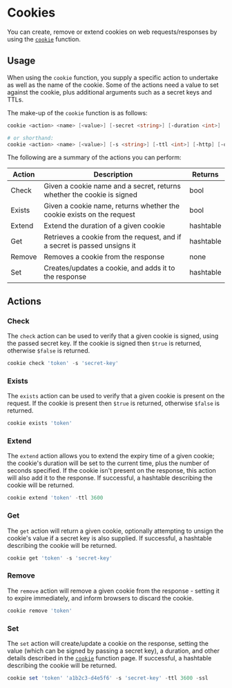 # Cookies

You can create, remove or extend cookies on web requests/responses by using the [`cookie`](../../../Functions/Responses/Cookie) function.

## Usage

When using the `cookie` function, you supply a specific action to undertake as well as the name of the cookie. Some of the actions need a value to set against the cookie, plus additional arguments such as a secret keys and TTLs.

The make-up of the `cookie` function is as follows:

```powershell
cookie <action> <name> [<value>] [-secret <string>] [-duration <int>] [-httpOnly] [-discard] [-secure]

# or shorthand:
cookie <action> <name> [<value>] [-s <string>] [-ttl <int>] [-http] [-d] [-ssl]
```

The following are a summary of the actions you can perform:

| Action | Description | Returns |
| ------ | ----------- | ------- |
| Check | Given a cookie name and a secret, returns whether the cookie is signed | bool |
| Exists | Given a cookie name, returns whether the cookie exists on the request | bool |
| Extend | Extend the duration of a given cookie | hashtable |
| Get | Retrieves a cookie from the request, and if a secret is passed unsigns it | hashtable |
| Remove | Removes a cookie from the response | none |
| Set | Creates/updates a cookie, and adds it to the response | hashtable |

## Actions

### Check

The `check` action can be used to verify that a given cookie is signed, using the passed secret key. If the cookie is signed then `$true` is returned, otherwise `$false` is returned.

```powershell
cookie check 'token' -s 'secret-key'
```

### Exists

The `exists` action can be used to verify that a given cookie is present on the request. If the cookie is present then `$true` is returned, otherwise `$false` is returned.

```powershell
cookie exists 'token'
```

### Extend

The `extend` action allows you to extend the expiry time of a given cookie; the cookie's duration will be set to the current time, plus the number of seconds specified. If the cookie isn't present on the response, this action will also add it to the response. If successful, a hashtable describing the cookie will be returned.

```powershell
cookie extend 'token' -ttl 3600
```

### Get

The `get` action will return a given cookie, optionally attempting to unsign the cookie's value if a secret key is also supplied. If successful, a hashtable describing the cookie will be returned.

```powershell
cookie get 'token' -s 'secret-key'
```

### Remove

The `remove` action will remove a given cookie from the response - setting it to expire immediately, and inform browsers to discard the cookie.

```powershell
cookie remove 'token'
```

### Set

The `set` action will create/update a cookie on the response, setting the value (which can be signed by passing a secret key), a duration, and other details described in the [`cookie`](../../../Functions/Response/Cookie) function page. If successful, a hashtable describing the cookie will be returned.

```powershell
cookie set 'token' 'a1b2c3-d4e5f6' -s 'secret-key' -ttl 3600 -ssl
```